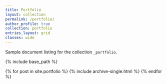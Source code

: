 ```yaml
---
title: Portfolio
layout: collection
permalink: /portfolio/
author_profile: true
collection: portfolio
entries_layout: grid
classes: wide
---
```


Sample document listing for the collection `_portfolio`.

{% include base_path %}

{% for post in site.portfolio %}
  {% include archive-single.html %}
{% endfor %}